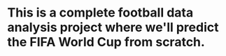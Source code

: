 # This is a complete football data analysis project where we'll predict the FIFA World Cup from scratch.
